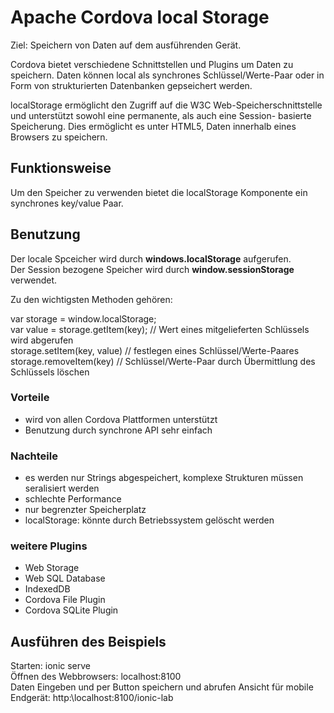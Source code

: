 # Apache Cordova local Storage

Ziel: Speichern von Daten auf dem ausführenden Gerät.

Cordova bietet verschiedene Schnittstellen und Plugins um Daten zu speichern.
Daten können local als synchrones Schlüssel/Werte-Paar oder in Form von strukturierten Datenbanken gepseichert werden.

localStorage ermöglicht den Zugriff auf die W3C Web-Speicherschnittstelle und unterstützt sowohl eine permanente, als auch eine Session- basierte Speicherung. Dies ermöglicht es unter HTML5, Daten innerhalb eines Browsers zu speichern.

## Funktionsweise

Um den Speicher zu verwenden bietet die localStorage Komponente ein synchrones key/value Paar.

## Benutzung

Der locale Spceicher wird durch __windows.localStorage__ aufgerufen.  
Der Session bezogene Speicher wird durch __window.sessionStorage__ verwendet.

Zu den wichtigsten Methoden gehören:

var storage = window.localStorage;     
var value = storage.getItem(key); // Wert eines mitgelieferten Schlüssels wird abgerufen     
storage.setItem(key, value)       // festlegen eines Schlüssel/Werte-Paares      
storage.removeItem(key)           // Schlüssel/Werte-Paar durch Übermittlung des Schlüssels löschen    

### Vorteile

* wird von allen Cordova Plattformen unterstützt
* Benutzung durch synchrone API sehr einfach

### Nachteile
* es werden nur Strings abgespeichert, komplexe Strukturen müssen seralisiert werden
* schlechte Performance
* nur begrenzter Speicherplatz
* localStorage: könnte durch Betriebssystem gelöscht werden

### weitere Plugins
* Web Storage
* Web SQL Database
* IndexedDB
* Cordova File Plugin
* Cordova SQLite Plugin

## Ausführen des Beispiels
Starten: ionic serve  
Öffnen des Webbrowsers: localhost:8100  
Daten Eingeben und per Button speichern und abrufen
Ansicht für mobile Endgerät: http:\\localhost:8100/ionic-lab  
